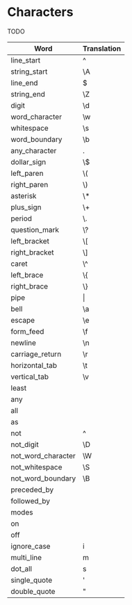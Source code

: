 # Characters

TODO

| Word | Translation |
|------|-------------|
| line_start | ^ |
| string_start | \\A |
| line_end | $ |
| string_end | \\Z |
| digit | \\d |
| word_character | \\w |
| whitespace | \\s |
| word_boundary | \\b |
| any_character | . |
| dollar_sign | \\$ |
| left_paren | \\( |
| right_paren | \\) |
| asterisk | \\* |
| plus_sign | \\+ |
| period | \\. |
| question_mark | \\? |
| left_bracket | \\[ |
| right_bracket | \\] |
| caret | \\^ |
| left_brace | \\{ |
| right_brace | \\} |
| pipe | \\| |
| bell | \\a |
| escape | \\e |
| form_feed | \\f |
| newline | \\n |
| carriage_return | \\r |
| horizontal_tab | \\t |
| vertical_tab | \\v |
| least |  |
| any |  |
| all |  |
| as |  |
| not | ^ |
| not_digit | \\D |
| not_word_character | \\W |
| not_whitespace | \\S |
| not_word_boundary | \\B |
| preceded_by |  |
| followed_by |  |
| modes |  |
| on |  |
| off |  |
| ignore_case | i |
| multi_line | m |
| dot_all | s |
| single_quote | ' |
| double_quote | " |
